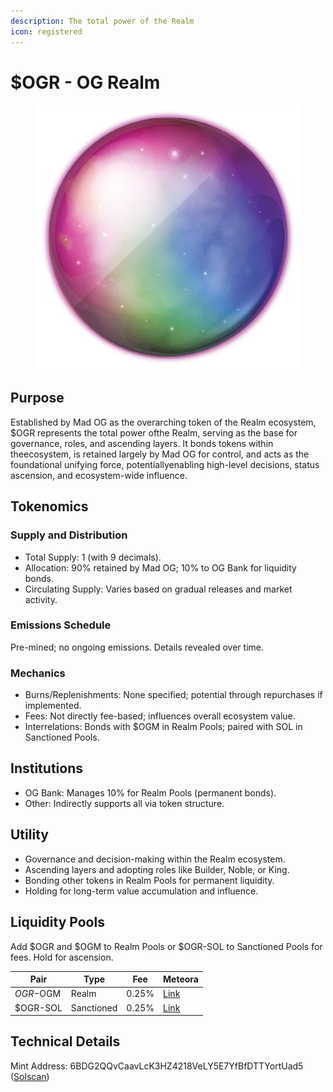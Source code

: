 ```yaml
---
description: The total power of the Realm
icon: registered
---
```


# $OGR - OG Realm

<figure><img src="../../.gitbook/assets/Realms_Coins_Realm.png" alt=""><figcaption></figcaption></figure>

## Purpose

Established by Mad OG as the overarching token of the Realm ecosystem, $OGR represents the total power ofthe Realm, serving as the base for governance, roles, and ascending layers. It bonds tokens within theecosystem, is retained largely by Mad OG for control, and acts as the foundational unifying force, potentiallyenabling high-level decisions, status ascension, and ecosystem-wide influence.

## Tokenomics

### Supply and Distribution

* Total Supply: 1 (with 9 decimals).
* Allocation: 90% retained by Mad OG; 10% to OG Bank for liquidity bonds.
* Circulating Supply: Varies based on gradual releases and market activity.

### Emissions Schedule

Pre-mined; no ongoing emissions. Details revealed over time.

### Mechanics

* Burns/Replenishments: None specified; potential through repurchases if implemented.
* Fees: Not directly fee-based; influences overall ecosystem value.
* Interrelations: Bonds with $OGM in Realm Pools; paired with SOL in Sanctioned Pools.

## Institutions

* OG Bank: Manages 10% for Realm Pools (permanent bonds).
* Other: Indirectly supports all via token structure.

## Utility

* Governance and decision-making within the Realm ecosystem.
* Ascending layers and adopting roles like Builder, Noble, or King.
* Bonding other tokens in Realm Pools for permanent liquidity.
* Holding for long-term value accumulation and influence.

## Liquidity Pools

Add $OGR and $OGM to Realm Pools or $OGR-SOL to Sanctioned Pools for fees. Hold for ascension.

| Pair      | Type       | Fee   | Meteora                                    |
| --------- | ---------- | ----- | ------------------------------------------ |
| $OGR-$OGM | Realm      | 0.25% | [Link](https://meteora.ag/pool/\[address]) |
| $OGR-SOL  | Sanctioned | 0.25% | [Link](https://meteora.ag/pool/\[address]) |

## Technical Details

Mint Address: 6BDG2QQvCaavLcK3HZ4218VeLY5E7YfBfDTTYortUad5 ([Solscan](https://solscan.io/token/6BDG2QQvCaavLcK3HZ4218VeLY5E7YfBfDTTYortUad5))
